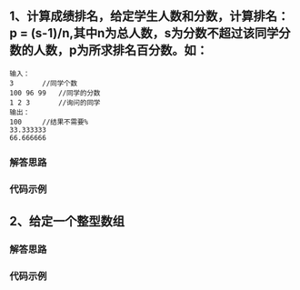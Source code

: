 ## 1、计算成绩排名，给定学生人数和分数，计算排名：p = (s-1)/n,其中n为总人数，s为分数不超过该同学分数的人数，p为所求排名百分数。如：

```
输入：
3		//同学个数
100 96 99	//同学的分数
1 2 3		//询问的同学
输出：
100		//结果不需要%
33.333333
66.666666
```

### 解答思路

### 代码示例


## 2、给定一个整型数组

### 解答思路

### 代码示例